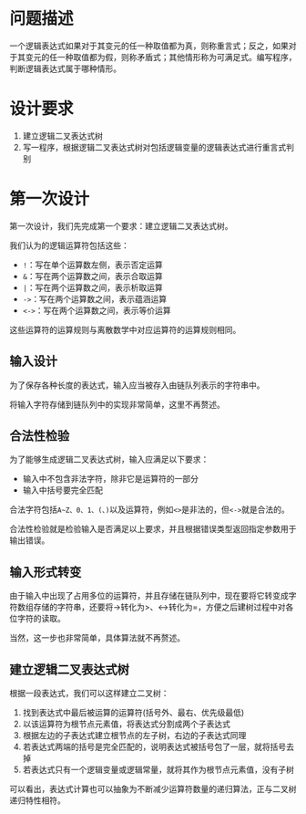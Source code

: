 # 问题描述
一个逻辑表达式如果对于其变元的任一种取值都为真，则称重言式；反之，如果对于其变元的任一种取值都为假，则称矛盾式；其他情形称为可满足式。编写程序，判断逻辑表达式属于哪种情形。

# 设计要求
1. 建立逻辑二叉表达式树
2. 写一程序，根据逻辑二叉表达式树对包括逻辑变量的逻辑表达式进行重言式判别

# 第一次设计
第一次设计，我们先完成第一个要求：建立逻辑二叉表达式树。

我们认为的逻辑运算符包括这些：

- `!`：写在单个运算数左侧，表示否定运算
- `&`：写在两个运算数之间，表示合取运算
- `|`：写在两个运算数之间，表示析取运算
- `->`：写在两个运算数之间，表示蕴涵运算
- `<->`：写在两个运算数之间，表示等价运算

这些运算符的运算规则与离散数学中对应运算符的运算规则相同。

## 输入设计
为了保存各种长度的表达式，输入应当被存入由链队列表示的字符串中。

将输入字符存储到链队列中的实现非常简单，这里不再赘述。

## 合法性检验
为了能够生成逻辑二叉表达式树，输入应满足以下要求：

- 输入中不包含非法字符，除非它是运算符的一部分
- 输入中括号要完全匹配

合法字符包括`A~Z、0、1、(、)`以及运算符，例如`<>`是非法的，但`<->`就是合法的。

合法性检验就是检验输入是否满足以上要求，并且根据错误类型返回指定参数用于输出错误。

## 输入形式转变
由于输入中出现了占用多位的运算符，并且存储在链队列中，现在要将它转变成字符数组存储的字符串，还要将->转化为>、<->转化为=，方便之后建树过程中对各位字符的读取。

当然，这一步也非常简单，具体算法就不再赘述。

## 建立逻辑二叉表达式树
根据一段表达式，我们可以这样建立二叉树：

1. 找到表达式中最后被运算的运算符(括号外、最右、优先级最低)
2. 以该运算符为根节点元素值，将表达式分割成两个子表达式
3. 根据左边的子表达式建立根节点的左子树，右边的子表达式同理
4. 若表达式两端的括号是完全匹配的，说明表达式被括号包了一层，就将括号去掉
5. 若表达式只有一个逻辑变量或逻辑常量，就将其作为根节点元素值，没有子树

可以看出，表达式计算也可以抽象为不断减少运算符数量的递归算法，正与二叉树递归特性相符。